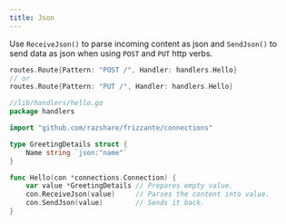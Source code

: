 ```yaml
---
title: Json
---
```


Use `ReceiveJson()` to parse incoming content as json and `SendJson()` to send data as json when using `POST` and `PUT` http verbs.

```go
routes.Route{Pattern: "POST /", Handler: handlers.Hello}
// or
routes.Route{Pattern: "PUT /", Handler: handlers.Hello}
```

```go
//lib/handlers/hello.go
package handlers

import "github.com/razshare/frizzante/connections"

type GreetingDetails struct {
    Name string `json:"name"`
}

func Hello(con *connections.Connection) {
    var value *GreetingDetails // Prepares empty value.
    con.ReceiveJson(value)     // Parses the content into value.
    con.SendJson(value)        // Sends it back.
}
```